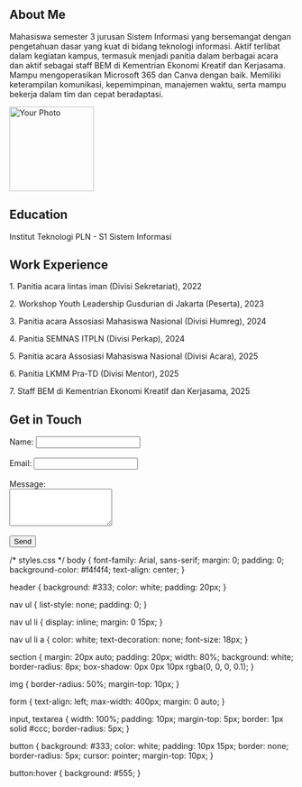<!DOCTYPE html>
<html lang="en">
<head>
    <meta charset="UTF-8">
    <meta name="viewport" content="width=device-width, initial-scale=1.0">
    <title>Personal Profile</title>
    <link rel="stylesheet" href="styles.css">
</head>
<body>
    <section>
        <h2>About Me</h2>
        <p>Mahasiswa semester 3 jurusan Sistem Informasi yang bersemangat dengan pengetahuan dasar yang kuat di bidang teknologi informasi. Aktif terlibat dalam kegiatan kampus, termasuk menjadi panitia dalam berbagai acara dan aktif sebagai staff BEM di Kementrian Ekonomi Kreatif dan Kerjasama. Mampu mengoperasikan Microsoft 365 dan Canva dengan baik. Memiliki keterampilan komunikasi, kepemimpinan, manajemen waktu, serta mampu bekerja dalam tim dan cepat beradaptasi.</p>
        <img src="profile.jpg" alt="Your Photo" width="150">
    </section>
</body>
</html>
    <section>
        <h2>Education</h2>
        <p>Institut Teknologi PLN - S1 Sistem Informasi</p>
    </section>
    <section>
        <h2>Work Experience</h2>
        <p>1. Panitia acara lintas iman (Divisi Sekretariat), 2022</p>
        <p>2. Workshop Youth Leadership Gusdurian di Jakarta (Peserta), 2023</p>
        <p>3. Panitia acara Assosiasi Mahasiswa Nasional (Divisi Humreg), 2024</p> 
        <p>4. Panitia SEMNAS ITPLN (Divisi Perkap), 2024</p>
        <p>5. Panitia acara Assosiasi Mahasiswa Nasional (Divisi Acara), 2025</p>
        <p>6. Panitia LKMM Pra-TD (Divisi Mentor), 2025</p>
        <p>7. Staff BEM di Kementrian Ekonomi Kreatif dan Kerjasama, 2025</p>
    </section>
</body>
</html>
<section>
        <h2>Get in Touch</h2>
        <form>
            <label for="name">Name:</label>
            <input type="text" id="name" name="name" required><br><br>
            <label for="email">Email:</label>
            <input type="email" id="email" name="email" required><br><br>
            <label for="message">Message:</label><br>
            <textarea id="message" name="message" rows="4" required></textarea><br><br>
            <button type="submit">Send</button>
        </form>
    </section>
</body>
</html>

/* styles.css */
body {
    font-family: Arial, sans-serif;
    margin: 0;
    padding: 0;
    background-color: #f4f4f4;
    text-align: center;
}

header {
    background: #333;
    color: white;
    padding: 20px;
}

nav ul {
    list-style: none;
    padding: 0;
}

nav ul li {
    display: inline;
    margin: 0 15px;
}

nav ul li a {
    color: white;
    text-decoration: none;
    font-size: 18px;
}

section {
    margin: 20px auto;
    padding: 20px;
    width: 80%;
    background: white;
    border-radius: 8px;
    box-shadow: 0px 0px 10px rgba(0, 0, 0, 0.1);
}

img {
    border-radius: 50%;
    margin-top: 10px;
}

form {
    text-align: left;
    max-width: 400px;
    margin: 0 auto;
}

input, textarea {
    width: 100%;
    padding: 10px;
    margin-top: 5px;
    border: 1px solid #ccc;
    border-radius: 5px;
}

button {
    background: #333;
    color: white;
    padding: 10px 15px;
    border: none;
    border-radius: 5px;
    cursor: pointer;
    margin-top: 10px;
}

button:hover {
    background: #555;
}


